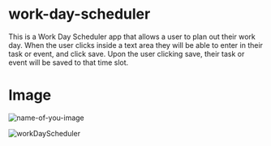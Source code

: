 # work-day-scheduler
This is a Work Day Scheduler app that allows a user to plan out their work day.
When the user clicks inside a text area they will be able to enter in their task or event, and click save. Upon the user clicking save, their task or event will be saved to that time slot.

# Image
![name-of-you-image](https://https://github.com/ninobrown585/work-day-scheduler/blob/main/assets/workDayScheduler.png?raw=true
)

![workDayScheduler](https://user-images.githubusercontent.com/42852900/188049840-7d0ead6d-3a80-4260-a7e1-f238cb99ca83.png)